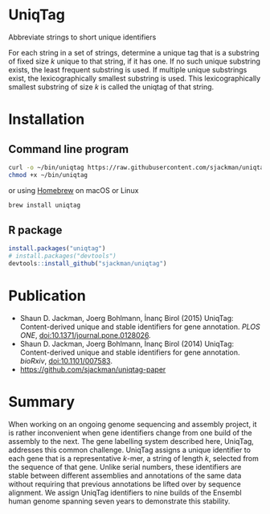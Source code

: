 UniqTag
=======

Abbreviate strings to short unique identifiers

For each string in a set of strings, determine a unique tag that is a
substring of fixed size *k* unique to that string, if it has one. If
no such unique substring exists, the least frequent substring is used.
If multiple unique substrings exist, the lexicographically smallest
substring is used. This lexicographically smallest substring of size
*k* is called the uniqtag of that string.

Installation
================================================================================

Command line program
------------------------------------------------------------

```sh
curl -o ~/bin/uniqtag https://raw.githubusercontent.com/sjackman/uniqtag/master/uniqtag
chmod +x ~/bin/uniqtag
```

or using [Homebrew][] on macOS or Linux

```sh
brew install uniqtag
```

[Homebrew]: http://brew.sh/

R package
------------------------------------------------------------

```r
install.packages("uniqtag")
# install.packages("devtools")
devtools::install_github("sjackman/uniqtag")
```

Publication
================================================================================

- Shaun D. Jackman, Joerg Bohlmann, İnanç Birol (2015)
  UniqTag: Content-derived unique and stable identifiers for gene annotation.
  *PLOS ONE*, [doi:10.1371/journal.pone.0128026](https://doi.org/10.1371/journal.pone.0128026).
- Shaun D. Jackman, Joerg Bohlmann, İnanç Birol (2014)
  UniqTag: Content-derived unique and stable identifiers for gene annotation.
  *bioRxiv*, [doi:10.1101/007583](https://doi.org/10.1101/007583).
- https://github.com/sjackman/uniqtag-paper

Summary
=======

When working on an ongoing genome sequencing and assembly project, it is rather
inconvenient when gene identifiers change from one build of the assembly to the
next. The gene labelling system described here, UniqTag, addresses this common
challenge. UniqTag assigns a unique identifier to each gene that is a
representative *k*-mer, a string of length *k*, selected from the sequence of
that gene. Unlike serial numbers, these identifiers are stable between
different assemblies and annotations of the same data without requiring that
previous annotations be lifted over by sequence alignment. We assign UniqTag
identifiers to nine builds of the Ensembl human genome spanning seven years to
demonstrate this stability.
